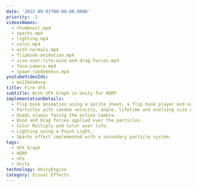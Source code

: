 ```yaml
---
date: '2022-09-01T00:00:00.0000'
priority: -2
videosNames:
  - thumbnail.mp4
  - sparks.mp4
  - lighting.mp4
  - color.mp4
  - with-normals.mp4
  - flipbook-animation.mp4
  - size-over-life-wind-and-drag-forces.mp4
  - face-camera.mp4
  - spawn-randomness.mp4
youtubeVideoIds:
  - mn22mVaAxvg
title: Fire VFX
subtitle: With VFX Graph in Unity for HDRP
implementationDetails:
  - Flip book animation using a sprite sheet, a flip book player and normal maps
  - Particles with random velocity, angle, lifetime and evolving size over life.
  - Quads always facing the active camera.
  - Wind and Drag forces applied over the particles.
  - Color Multiply and Color over life.
  - Lighting using a Point Light.
  - Sparks effect implemented with a secondary particle system.
tags:
  - VFX Graph
  - HDRP
  - VFX
  - Unity
technology: UnityEngine
category: Visual Effects
---
```

